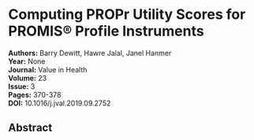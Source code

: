 # Computing PROPr Utility Scores for PROMIS® Profile Instruments

**Authors:** Barry Dewitt, Hawre Jalal, Janel Hanmer  
**Year:** None  
**Journal:** Value in Health  
**Volume:** 23  
**Issue:** 3  
**Pages:** 370-378  
**DOI:** 10.1016/j.jval.2019.09.2752  

## Abstract


